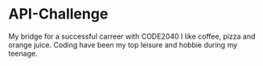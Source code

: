 API-Challenge
=============

My bridge for a successful carreer with CODE2040
I like coffee, pizza and orange juice. 
Coding have been my top leisure and hobbie during my teenage.
